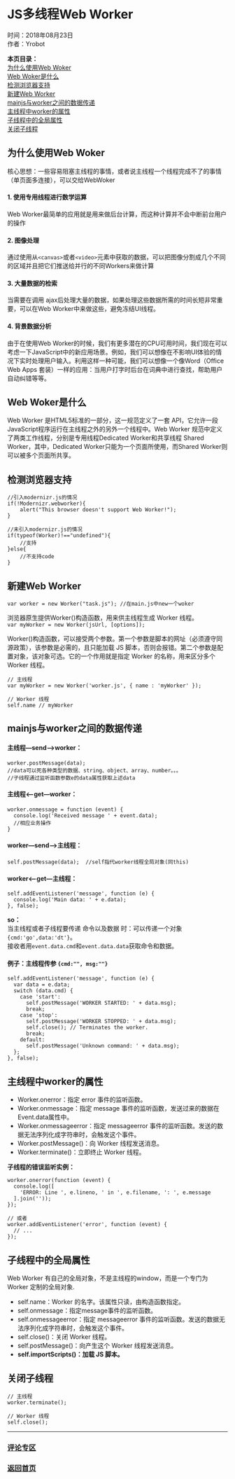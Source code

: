 # JS多线程Web Worker
时间：2018年08月23日  
作者：Yrobot  

__本页目录：__   
[为什么使用Web Woker](#why)  
[Web Woker是什么](#what)  
[检测浏览器支持](#support)  
[新建Web Worker](#new)  
[mainjs与worker之间的数据传递](#message)  
[主线程中worker的属性](#workerPro)  
[子线程中的全局属性](#selfPro)  
[关闭子线程](#close) 

<a href="" id="why"></a>

## 为什么使用Web Woker  
核心思想：一些容易阻塞主线程的事情，或者说主线程一个线程完成不了的事情（单页面多连接），可以交给WebWoker
#### 1. 使用专用线程进行数学运算  
Web Worker最简单的应用就是用来做后台计算，而这种计算并不会中断前台用户的操作
#### 2. 图像处理   
通过使用从`<canvas>`或者`<video>`元素中获取的数据，可以把图像分割成几个不同的区域并且把它们推送给并行的不同Workers来做计算
#### 3. 大量数据的检索   
当需要在调用 ajax后处理大量的数据，如果处理这些数据所需的时间长短非常重要，可以在Web Worker中来做这些，避免冻结UI线程。
#### 4. 背景数据分析  
由于在使用Web Worker的时候，我们有更多潜在的CPU可用时间，我们现在可以考虑一下JavaScript中的新应用场景。例如，我们可以想像在不影响UI体验的情况下实时处理用户输入。利用这样一种可能，我们可以想像一个像Word（Office Web Apps 套装）一样的应用：当用户打字时后台在词典中进行查找，帮助用户自动纠错等等。

<a href="" id="what"></a>  

## Web Woker是什么  
Web Worker 是HTML5标准的一部分，这一规范定义了一套 API，它允许一段JavaScript程序运行在主线程之外的另外一个线程中。Web Worker 规范中定义了两类工作线程，分别是专用线程Dedicated Worker和共享线程 Shared Worker，其中，Dedicated Worker只能为一个页面所使用，而Shared Worker则可以被多个页面所共享。

<a href="" id="support"></a>

## 检测浏览器支持  
```
//引入modernizr.js的情况
if(!Modernizr.webworker){
    alert("This browser doesn't support Web Worker!");
}  

//未引入modernizr.js的情况
if(typeof(Worker)!=="undefined"){
    //支持
}else{
    //不支持code
}
```

<a href="" id="new"></a>

## 新建Web Worker  
`var worker = new Worker("task.js"); //在main.js中new一个woker`

浏览器原生提供Worker()构造函数，用来供主线程生成 Worker 线程。  
`var myWorker = new Worker(jsUrl, [options]);`

Worker()构造函数，可以接受两个参数。第一个参数是脚本的网址（必须遵守同源政策），该参数是必需的，且只能加载 JS 脚本，否则会报错。第二个参数是配置对象，该对象可选。它的一个作用就是指定 Worker 的名称，用来区分多个 Worker 线程。
```
// 主线程
var myWorker = new Worker('worker.js', { name : 'myWorker' });

// Worker 线程
self.name // myWorker
```

<a href="" id="message"></a>

## mainjs与worker之间的数据传递  
#### 主线程—send—>worker：  
```
worker.postMessage(data);   
//data可以死各种类型的数据、string、object、array、number。。。  
//子线程通过监听函数参数e的data属性获取上述data  
```  
#### 主线程<—get—worker：  
```
worker.onmessage = function (event) {  
  console.log('Received message ' + event.data);  
  //相应业务操作  
}  
```  
#### worker—send—>主线程：  
`self.postMessage(data);  //self指代worker线程全局对象(同this) `  

#### worker<—get—主线程：  
```
self.addEventListener('message', function (e) {  
  console.log('Main data: ' + e.data);  
}, false);  
```
__so：__  
当主线程或者子线程要传递 命令以及数据 时：可以传递一个对象`{cmd:'go',data:'dt'}`。  
接收者用`event.data.cmd`和`event.data.data`获取命令和数据。  
#### 例子：主线程传参 `{cmd:"", msg:""}`
```
self.addEventListener('message', function (e) {  
  var data = e.data;  
  switch (data.cmd) {  
    case 'start':  
      self.postMessage('WORKER STARTED: ' + data.msg);  
      break;  
    case 'stop':  
      self.postMessage('WORKER STOPPED: ' + data.msg);  
      self.close(); // Terminates the worker.  
      break;  
    default:  
      self.postMessage('Unknown command: ' + data.msg);  
  };  
}, false);  
```

<a href="" id="workerPro"></a>

## 主线程中worker的属性  
- Worker.onerror：指定 error 事件的监听函数。  
- Worker.onmessage：指定 message 事件的监听函数，发送过来的数据在Event.data属性中。  
- Worker.onmessageerror：指定 messageerror 事件的监听函数。发送的数据无法序列化成字符串时，会触发这个事件。   
- Worker.postMessage()：向 Worker 线程发送消息。  
- Worker.terminate()：立即终止 Worker 线程。  

__子线程的错误监听实例：__   
```
worker.onerror(function (event) {
  console.log([
    'ERROR: Line ', e.lineno, ' in ', e.filename, ': ', e.message
  ].join(''));
});

// 或者
worker.addEventListener('error', function (event) {
  // ...
});
```


<a href="" id="selfPro"></a>

## 子线程中的全局属性  
Web Worker 有自己的全局对象，不是主线程的window，而是一个专门为 Worker 定制的全局对象.  
- self.name：Worker 的名字。该属性只读，由构造函数指定。  
- self.onmessage：指定message事件的监听函数。  
- self.onmessageerror：指定 messageerror 事件的监听函数。发送的数据无法序列化成字符串时，会触发这个事件。  
- self.close()：关闭 Worker 线程。  
- self.postMessage()：向产生这个 Worker 线程发送消息。  
- __self.importScripts()：加载 JS 脚本。__  

<a href="" id="close"></a>

## 关闭子线程  
```
// 主线程
worker.terminate();

// Worker 线程
self.close();
```
---
### [评论专区](https://github.com/Yrobot/Yrobot-FrontEnd-Blog/issues/1)  
### [返回首页](../../README.md)
